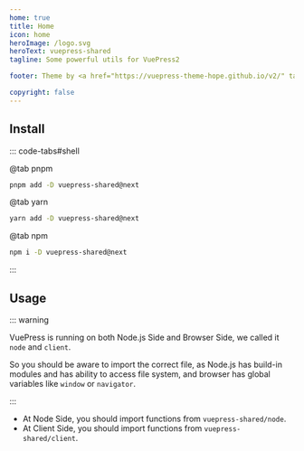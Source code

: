 ```yaml
---
home: true
title: Home
icon: home
heroImage: /logo.svg
heroText: vuepress-shared
tagline: Some powerful utils for VuePress2

footer: Theme by <a href="https://vuepress-theme-hope.github.io/v2/" target="_blank">VuePress Theme Hope</a> | MIT Licensed, Copyright © 2019-present Mr.Hope

copyright: false
---
```


## Install

::: code-tabs#shell

@tab pnpm

```bash
pnpm add -D vuepress-shared@next
```

@tab yarn

```bash
yarn add -D vuepress-shared@next
```

@tab npm

```bash
npm i -D vuepress-shared@next
```

:::

## Usage

::: warning

VuePress is running on both Node.js Side and Browser Side, we called it `node` and `client`.

So you should be aware to import the correct file, as Node.js has build-in modules and has ability to access file system, and browser has global variables like `window` or `navigator`.

:::

- At Node Side, you should import functions from `vuepress-shared/node`.
- At Client Side, you should import functions from `vuepress-shared/client`.

